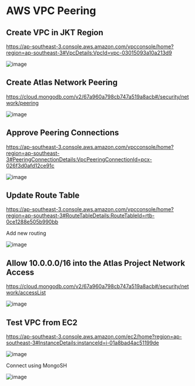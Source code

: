# AWS VPC Peering

## Create VPC in JKT Region

https://ap-southeast-3.console.aws.amazon.com/vpcconsole/home?region=ap-southeast-3#VpcDetails:VpcId=vpc-03015093a10a213d9

![image](https://github.com/user-attachments/assets/a62423e0-cc2d-490b-a3c8-db082c9122ba)

## Create Atlas Network Peering

https://cloud.mongodb.com/v2/67a960a798cb747a519a8acb#/security/network/peering

![image](https://github.com/user-attachments/assets/820628ea-94f2-45da-b7b8-4a5d9f1e3e35)

## Approve Peering Connections

https://ap-southeast-3.console.aws.amazon.com/vpcconsole/home?region=ap-southeast-3#PeeringConnectionDetails:VpcPeeringConnectionId=pcx-026f3d0afd12ce91c

![image](https://github.com/user-attachments/assets/ea676c66-6d5b-4a17-9815-7642d8375353)

## Update Route Table

https://ap-southeast-3.console.aws.amazon.com/vpcconsole/home?region=ap-southeast-3#RouteTableDetails:RouteTableId=rtb-0ce1288e505b990bb

Add new routing

![image](https://github.com/user-attachments/assets/eb6bd744-0380-423f-bb20-bb13b089e041)

## Allow 10.0.0.0/16 into the Atlas Project Network Access

https://cloud.mongodb.com/v2/67a960a798cb747a519a8acb#/security/network/accessList

![image](https://github.com/user-attachments/assets/f6c4da95-dd47-4d2e-8b10-49da00a439c1)

## Test VPC from EC2

https://ap-southeast-3.console.aws.amazon.com/ec2/home?region=ap-southeast-3#InstanceDetails:instanceId=i-01a8bad4ac51199de

![image](https://github.com/user-attachments/assets/5722d953-e3cb-4a7e-9dea-06664ff8f26e)

Connect using MongoSH

![image](https://github.com/user-attachments/assets/5f99b6fd-e0eb-48b1-b9d3-e26008c62e25)


